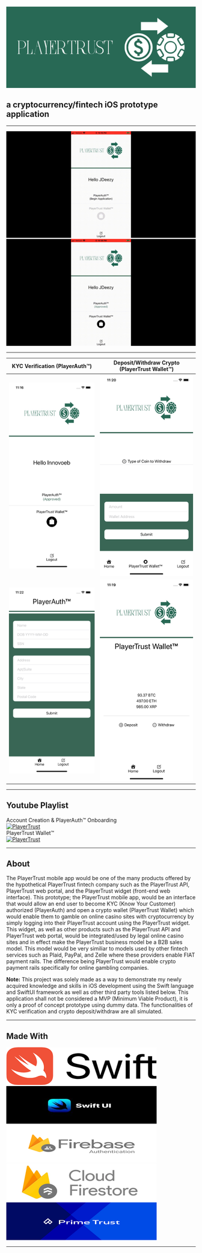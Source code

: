 
![PlayerTrust-Logo](Images/white_logo_color_background.jpg)

## a cryptocurrency/fintech iOS prototype application

***

![](Images/PlayerAuth.gif)
![](Images/PlayerTrustWallet.gif)

***

KYC Verification (PlayerAuth™)              |  Deposit/Withdraw Crypto (PlayerTrust Wallet™)
:-------------------------:|:-------------------------:
![](Images/account-home.png) | ![](Images/withdraw.png) 
![](Images/application.png) | ![](Images/wallet.png)

***

## **Youtube Playlist**

Account Creation & PlayerAuth™ Onboarding\
[![PlayerTrust](https://img.youtube.com/vi/8-mubMLvdZc/0.jpg)](https://www.youtube.com/watch?v=8-mubMLvdZc)\
PlayerTrust Wallet™\
[![PlayerTrust](https://img.youtube.com/vi/0t-R28l6oJY/0.jpg)](https://www.youtube.com/watch?v=0t-R28l6oJY)

***

## **About** 

   The PlayerTrust mobile app would be one of the many products offered by the hypothetical PlayerTrust fintech company such as the PlayerTrust API, PlayerTrust web portal, and the PlayerTrust widget (front-end web interface). This prototype; the PlayerTrust mobile app, would be an interface that would allow an end user to become KYC (Know Your Customer) authorized (PlayerAuth) and open a crypto wallet (PlayerTrust Wallet) which would enable them to gamble on online casino sites with cryptocurrency by simply logging into their PlayerTrust account using the PlayerTrust widget. This widget, as well as other products such as the PlayerTrust API and PlayerTrust web portal, would be integrated/used by legal online casino sites and in effect make the PlayerTrust business model be a B2B sales model. This model would be very similiar to models used by other fintech services such as Plaid, PayPal, and Zelle where these providers enable FIAT payment rails. The difference being PlayerTrust would enable crypto payment rails specifically for online gambling companies.

**Note:** This project was solely made as a way to demonstrate my newly acquired knowledge and skills in iOS development using the Swift language and SwiftUI framework as well as other third party tools listed below. This application shall not be considered a MVP (Minimum Viable Product), it is only a proof of concept prototype using dummy data. The functionalities of KYC verification and crypto deposit/withdraw are all simulated.



***

## **Made With**
![Swift-Logo](Images/rsz_swift-logo.png)
![SwiftUI-Logo](Images/rsz_swiftui-logo.jpg)
![FirebaseAuth-Logo](Images/rsz_firebaseauth.png)
![Firestore-Logo](Images/rsz_cloudfirestore-logo.png)
![PrimetTrust-Logo](Images/rsz_primetrust.png)

***



